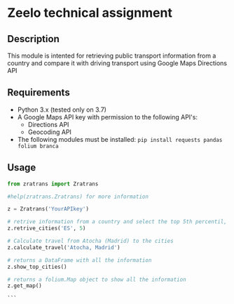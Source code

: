 # Zeelo technical assignment

## Description

This module is intented for retrieving public transport information from a country and compare it with driving transport using Google Maps Directions API

## Requirements

- Python 3.x (tested only on 3.7)
- A Google Maps API key with permission to the following API's:
  - Directions API
  - Geocoding API
- The following modules must be installed: `pip install requests pandas folium branca`

## Usage
````python
from zratrans import Zratrans

#help(zratrans.Zratrans) for more information

z = Zratrans('YourAPIkey')

# retrive information from a country and select the top 5th percentil, sorted by population
z.retrive_cities('ES', 5)

# Calculate travel from Atocha (Madrid) to the cities
z.calculate_travel('Atocha, Madrid')

# returns a DataFrame with all the information
z.show_top_cities()

# returns a folium.Map object to show all the information
z.get_map()

```
